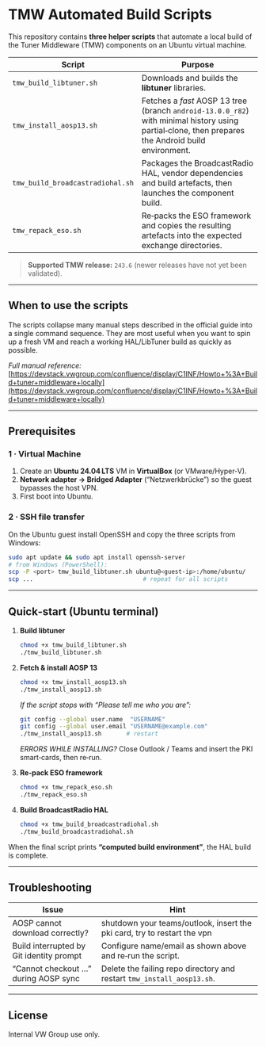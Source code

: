 # TMW Automated Build Scripts

This repository contains **three helper scripts** that automate a local build of the Tuner Middleware (TMW) components on an Ubuntu virtual machine.

| Script                           | Purpose                                                                                                                                            |
| -------------------------------- | -------------------------------------------------------------------------------------------------------------------------------------------------- |
| `tmw_build_libtuner.sh`          | Downloads and builds the **libtuner** libraries.                                                                                                   |
| `tmw_install_aosp13.sh`          | Fetches a *fast* AOSP 13 tree (branch `android‑13.0.0_r82`) with minimal history using partial‑clone, then prepares the Android build environment. |
| `tmw_build_broadcastradiohal.sh` | Packages the BroadcastRadio HAL, vendor dependencies and build artefacts, then launches the component build.                                       |
| `tmw_repack_eso.sh`              | Re‑packs the ESO framework and copies the resulting artefacts into the expected exchange directories.                                              |

> **Supported TMW release:** `243.6` (newer releases have not yet been validated).

---

## When to use the scripts

The scripts collapse many manual steps described in the official guide into a single command sequence. They are most useful when you want to spin up a fresh VM and reach a working HAL/LibTuner build as quickly as possible.

*Full manual reference:* [https://devstack.vwgroup.com/confluence/display/C1INF/Howto+%3A+Build+tuner+middleware+locally](https://devstack.vwgroup.com/confluence/display/C1INF/Howto+%3A+Build+tuner+middleware+locally)

---

## Prerequisites

### 1 · Virtual Machine

1. Create an **Ubuntu 24.04 LTS** VM in **VirtualBox** (or VMware/Hyper‑V).
2. **Network adapter → Bridged Adapter** (“Netzwerkbrücke”) so the guest bypasses the host VPN.
3. First boot into Ubuntu.

### 2 · SSH file transfer

On the Ubuntu guest install OpenSSH and copy the three scripts from Windows:

```bash
sudo apt update && sudo apt install openssh-server
# from Windows (PowerShell):
scp -P <port> tmw_build_libtuner.sh ubuntu@<guest-ip>:/home/ubuntu/
scp ...                               # repeat for all scripts
```



---

## Quick‑start (Ubuntu terminal)

1. **Build libtuner**

   ```bash
   chmod +x tmw_build_libtuner.sh
   ./tmw_build_libtuner.sh
   ```

2. **Fetch & install AOSP 13**

   ```bash
   chmod +x tmw_install_aosp13.sh
   ./tmw_install_aosp13.sh
   ```

   *If the script stops with “Please tell me who you are”:*

   ```bash
   git config --global user.name  "USERNAME"
   git config --global user.email "USERNAME@example.com"
   ./tmw_install_aosp13.sh       # restart
   ```

   *ERRORS WHILE INSTALLING?* Close Outlook / Teams and insert the PKI smart‑cards, then re‑run.

3. **Re‑pack ESO framework**

   ```bash
   chmod +x tmw_repack_eso.sh
   ./tmw_repack_eso.sh
   ```

4. **Build BroadcastRadio HAL**

   ```bash
   chmod +x tmw_build_broadcastradiohal.sh
   ./tmw_build_broadcastradiohal.sh
   ```

When the final script prints **“computed build environment”**, the HAL build is complete.

---

## Troubleshooting

| Issue                                    | Hint                                                                     |
| ---------------------------------------- | ------------------------------------------------------------------------ |
| AOSP cannot download correctly?          | shutdown your teams/outlook, insert the pki card, try to restart the vpn |
| Build interrupted by Git identity prompt | Configure name/email as shown above and re‑run the script.               |
| “Cannot checkout …” during AOSP sync     | Delete the failing repo directory and restart `tmw_install_aosp13.sh`.   |

---

## License

Internal VW Group use only.


